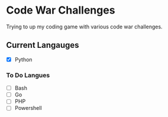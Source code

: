 # Code War Challenges

Trying to up my coding game with various code war challenges.

## Current Langauges
- [x] Python

### To Do Langues
- [ ] Bash
- [ ] Go
- [ ] PHP
- [ ] Powershell